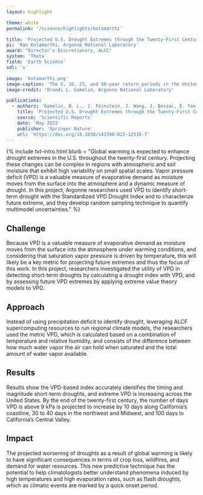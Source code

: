 ```yaml
---
layout: highlight

theme: white
permalink: '/science/highlights/kotamarthi'

title: 'Projected U.S. Drought Extremes through the Twenty-First Century with Vapor Pressure Deficit'
pi: 'Rao Kotamarthi, Argonne National Laboratory'
award: "Director's Discretionary, ALCC"
system: 'Theta'
field: 'Earth Science'
sdl: 's'

image: 'kotamarthi.png' 
image-caption: 'The 5, 10, 25, and 50-year return periods in the United States for the 5th, median (50th), and 95th percentile of the sampled model ensemble for VPD return periods.'
image-credit: 'Brandi L. Gamelin, Argonne National Laboratory'

publications:
  - authors: 'Gamelin, B. L., J. Feinstein, J. Wang, J. Bessac, E. Yan, and V. R. Kotamarthi'
    title: 'Projected U.S. Drought Extremes through the Twenty-First Century with Vapor Pressure Deficit'
    source: 'Scientific Reports'
    date: 'May 2022'
    publisher: 'Springer Nature'
    url: 'https://doi.org/10.1038/s41598-022-12516-7'
---
```




{% include txt-intro.html 
    blurb = "Global warming is expected to enhance drought extremes in the U.S. throughout the twenty-first century. Projecting these changes can be complex in regions with atmospheric and soil moisture that exhibit high variability on small spatial scales. Vapor pressure deficit (VPD) is a valuable measure of evaporative demand as moisture moves from the surface into the atmosphere and a dynamic measure of drought. In this project, Argonne researchers used VPD to identify short-term drought with the Standardized VPD Drought Index and to characterize future extreme, and they develop random sampling technique to quantify multimodel uncertainties."
%}



## Challenge

Because VPD is a valuable measure of evaporative demand as moisture moves from the surface into the atmosphere under warming conditions, and considering that saturation vapor pressure is driven by temperature, this will likely be a key metric for projecting future extremes and thus the focus of this work. In this project, researchers investigated the utility of VPD in detecting short-term droughts by calculating a drought index with VPD, and by assessing future VPD extremes by applying extreme value theory models to VPD.



## Approach

Instead of using precipitation deficit to identify drought, leveraging ALCF supercomputing resources to run regional climate models, the researchers used the metric VPD, which is calculated based on a combination of temperature and relative humidity, and consists of the difference between how much water vapor the air can hold when saturated and the total amount of water vapor available.



## Results

Results show the VPD-based index accurately identifies the timing and magnitude short-term droughts, and extreme VPD is increasing across the United States. By the end of the twenty-first century, the number of days VPD is above 9 kPa is projected to increase by 10 days along California’s coastline, 30 to 40 days in the northwest and Midwest, and 100 days in California’s Central Valley.



## Impact

The projected worsening of droughts as a result of global warming is likely to have significant consequences in terms of crop loss, wildfires, and demand for water resources. This new predictive technique has the potential to help climatologists better understand phenomena induced by high temperatures and high evaporation rates, such as flash droughts, which as climatic events are marked by a quick onset period.


